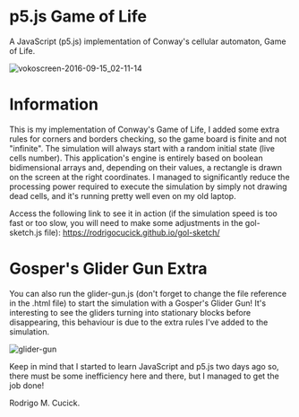 # p5.js Game of Life
A JavaScript (p5.js) implementation of Conway's cellular automaton, Game of Life.

![vokoscreen-2016-09-15_02-11-14](https://cloud.githubusercontent.com/assets/16089829/18539087/ac14363e-7aea-11e6-87de-fe907f3c2d6f.gif)

# Information
This is my implementation of Conway's Game of Life, I added some extra rules for corners and borders checking, so the game board is finite and not "infinite". The simulation will always start with a random initial state (live cells number). This application's engine is entirely based on boolean bidimensional arrays and, depending on their values, a rectangle is drawn on the screen at the right coordinates. I managed to significantly reduce the processing power required to execute the simulation by simply not drawing dead cells, and it's running pretty well even on my old laptop.

Access the following link to see it in action (if the simulation speed is too fast or too slow, you will need to make some adjustments in the gol-sketch.js file): https://rodrigocucick.github.io/gol-sketch/

# Gosper's Glider Gun Extra
You can also run the glider-gun.js (don't forget to change the file reference in the .html file) to start the simulation with a Gosper's Glider Gun! It's interesting to see the gliders turning into stationary blocks before disappearing, this behaviour is due to the extra rules I've added to the simulation.

![glider-gun](https://cloud.githubusercontent.com/assets/16089829/18538852/aa3c20c6-7ae8-11e6-9c5f-63d1abd16655.gif)

Keep in mind that I started to learn JavaScript and p5.js two days ago so, there must be some inefficiency here and there, but I managed to get the job done!

Rodrigo M. Cucick.
